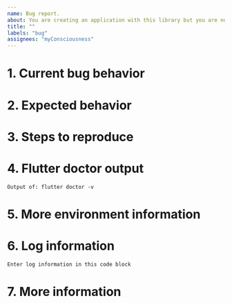 ```yaml
---
name: Bug report.
about: You are creating an application with this library but you are noticing some strange behavior, that it throws an unexpected exception, or that it is not working according to the specifications.
title: ""
labels: "bug"
assignees: "myConsciousness"
---
```


<!-- When reporting a bug, please read this complete template and fill all the questions in order to get a better response -->

# 1. Current bug behavior

<!-- What is the current behavior that you see? -->

# 2. Expected behavior

<!-- What behavior did you expect? -->

# 3. Steps to reproduce

<!-- This one is very important, please be very precise in how we can reproduce this bug -->
<!-- If possible please report steps based on the example from this plugin! -->

# 4. Flutter doctor output

<!-- Execute in a terminal and put output into code block below -->

```terminal
Output of: flutter doctor -v
```

# 5. More environment information

<!--
Create a list of more environment information, like:
* twitter_oauth2_pkce version: 0.4.0
-->

# 6. Log information

<!-- If you have any debug / error logging, please fill it here within the code block below -->

```terminal
Enter log information in this code block
```

# 7. More information

<!-- Do you have any other useful information about this bug report? Please write it down here -->
<!-- Possible helpful information: references to other sites/repositories -->
<!-- Are you interested in working on a PR for this? -->
